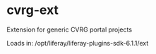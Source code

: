 # cvrg-ext
Extension for generic CVRG portal projects

Loads in:
/opt/liferay/liferay-plugins-sdk-6.1.1/ext

